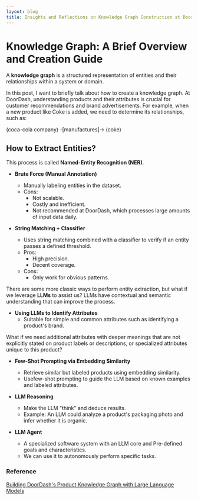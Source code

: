 ```yaml
---
layout: blog
title: Insights and Reflections on Knowledge Graph Construction at DoorDash
---
```

# Knowledge Graph: A Brief Overview and Creation Guide

A **knowledge graph** is a structured representation of entities and their relationships within a system or domain. 

In this post, I want to briefly talk about how to create a knowledge graph. At DoorDash, understanding products and their attributes is crucial for customer recommendations and brand advertisements. For example, when a new product like Coke is added, we need to determine its relationships, such as:

(coca-cola company) -[manufactures]-> (coke)

## How to Extract Entities?

This process is called **Named-Entity Recognition (NER)**.

- **Brute Force (Manual Annotation)**
   - Manually labeling entities in the dataset.
   - Cons:
     - Not scalable.
     - Costly and inefficient.
     - Not recommended at DoorDash, which processes large amounts of input data daily.

- **String Matching + Classifier**
   - Uses string matching combined with a classifier to verify if an entity passes a defined threshold.
   - Pros:
     - High precision.
     - Decent coverage.
   - Cons:
     - Only work for obvious patterns.

There are some more classic ways to perform entity extraction, but what if we leverage **LLMs** to assist us? LLMs have contextual and semantic understanding that can improve the process.

- **Using LLMs to Identify Attributes**
   - Suitable for simple and common attributes such as identifying a product's brand.

What if we need additional attributes with deeper meanings that are not explicitly stated on product labels or descriptions, or specialized attributes unique to this product?

- **Few-Shot Prompting via Embedding Similarity**
   - Retrieve similar but labeled products using embedding similarity.
   - Usefew-shot prompting to guide the LLM based on known examples and labeled attributes.

- **LLM Reasoning**
   - Make the LLM "think" and deduce results.
   - Example: An LLM could analyze a product's packaging photo and infer whether it is organic.

- **LLM Agent**
   - A specialized software system with an LLM core and Pre-defined goals and characteristics.
   - We can use it to autonomously perform specific tasks.


### Reference

[Building DoorDash's Product Knowledge Graph with Large Language Models](https://careersatdoordash.com/blog/building-doordashs-product-knowledge-graph-with-large-language-models)